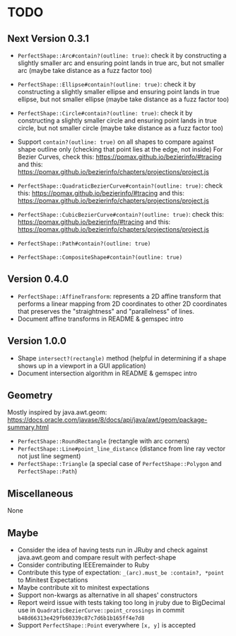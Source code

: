 # TODO

## Next Version 0.3.1

- `PerfectShape::Arc#contain?(outline: true)`: check it by constructing a slightly smaller arc and ensuring point lands in true arc, but not smaller arc (maybe take distance as a fuzz factor too)
- `PerfectShape::Ellipse#contain?(outline: true)`: check it by constructing a slightly smaller ellipse and ensuring point lands in true ellipse, but not smaller ellipse (maybe take distance as a fuzz factor too)
- `PerfectShape::Circle#contain?(outline: true)`: check it by constructing a slightly smaller circle and ensuring point lands in true circle, but not smaller circle (maybe take distance as a fuzz factor too)
 
- Support `contain?(outline: true)` on all shapes to compare against shape outline only (checking that point lies at the edge, not inside)
For Bezier Curves, check this: https://pomax.github.io/bezierinfo/#tracing and this: https://pomax.github.io/bezierinfo/chapters/projections/project.js
 - `PerfectShape::QuadraticBezierCurve#contain?(outline: true)`: check this: https://pomax.github.io/bezierinfo/#tracing and this: https://pomax.github.io/bezierinfo/chapters/projections/project.js
 - `PerfectShape::CubicBezierCurve#contain?(outline: true)`: check this: https://pomax.github.io/bezierinfo/#tracing and this: https://pomax.github.io/bezierinfo/chapters/projections/project.js
 - `PerfectShape::Path#contain?(outline: true)`
 - `PerfectShape::CompositeShape#contain?(outline: true)`

## Version 0.4.0

- `PerfectShape::AffineTransform`: represents a 2D affine transform that performs a linear mapping from 2D coordinates to other 2D coordinates that preserves the "straightness" and "parallelness" of lines.
- Document affine transforms in README & gemspec intro

## Version 1.0.0

- Shape `intersect?(rectangle)` method (helpful in determining if a shape shows up in a viewport in a GUI application)
- Document intersection algorithm in README & gemspec intro

## Geometry

Mostly inspired by java.awt.geom: https://docs.oracle.com/javase/8/docs/api/java/awt/geom/package-summary.html

- `PerfectShape::RoundRectangle` (rectangle with arc corners)
- `PerfectShape::Line#point_line_distance` (distance from line ray vector not just line segment)
- `PerfectShape::Triangle` (a special case of `PerfectShape::Polygon` and `PerfectShape::Path`)

## Miscellaneous

None

## Maybe

- Consider the idea of having tests run in JRuby and check against java.awt.geom and compare result with perfect-shape
- Consider contributing IEEEremainder to Ruby
- Contribute this type of expectation: `_(arc).must_be :contain?, *point` to Minitest Expectations
- Maybe contribute xit to minitest expectations
- Support non-kwargs as alternative in all shapes' constructors
- Report weird issue with tests taking too long in jruby due to BigDecimal use in `QuadraticBezierCurve::point_crossings` in commit `b48d66313e429fb60339c87c7d6b1b165ff4e7d8`
- Support `PerfectShape::Point` everywhere `[x, y]` is accepted
